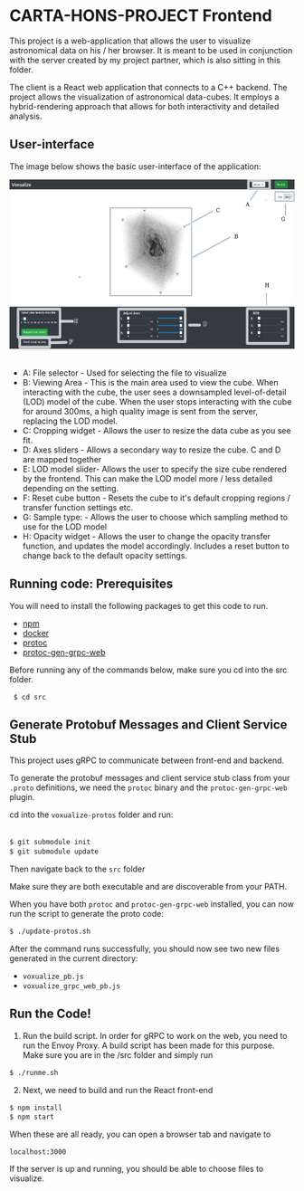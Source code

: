 # CARTA-HONS-PROJECT Frontend

This project is a web-application that allows the user to visualize astronomical data on his / her browser. It is meant to be used in conjunction with the server created by my project partner, which is also sitting in this folder. 

The client is a React web application that connects to a C++ backend. The project allows the visualization of astronomical data-cubes. It employs a hybrid-rendering approach that allows for both interactivity and detailed analysis. 


## User-interface 

The image below shows the basic user-interface of the application:

<img src="./readme-images/UI.jpeg" height="300">
<br/>
<br/>

 - A: File selector - Used for selecting the file to visualize
 - B: Viewing Area - This is the main area used to view the cube. When interacting with the cube, the user sees a downsampled level-of-detail (LOD) model of the cube. When the user stops interacting with the cube for around 300ms, a high quality image is sent from the server, replacing the LOD model.
 - C: Cropping widget - Allows the user to resize the data cube as you see fit. 
 - D: Axes sliders - Allows a secondary way to resize the cube. C and D are mapped together
 - E: LOD model slider- Allows the user to specify the size cube rendered by the frontend. This can make the LOD model more / less detailed depending on the setting.
 - F: Reset cube button - Resets the cube to it's default cropping regions / transfer function settings etc.
 - G: Sample type: - Allows the user to choose which sampling method to use for the LOD model
 - H: Opacity widget - Allows the user to change the opacity transfer function, and updates the model accordingly. Includes a reset button to change back to the default opacity settings.


## Running code: Prerequisites

You will need to install the following packages to get this code to run. 

- [npm](https://www.npmjs.com/)
- [docker](https://www.docker.com/)
- [protoc](https://github.com/protocolbuffers/protobuf/releases)
- [protoc-gen-grpc-web](https://github.com/grpc/grpc-web/releases)


Before running any of the commands below, make sure you cd into the src folder.
```
 $ cd src
```

## Generate Protobuf Messages and Client Service Stub

This project uses gRPC to communicate between front-end and backend. 

To generate the protobuf messages and client service stub class from your
`.proto` definitions, we need the `protoc` binary and the
`protoc-gen-grpc-web` plugin.

cd into the `voxualize-protos` folder and run:
```sh

$ git submodule init
$ git submodule update

```
Then navigate back to the `src` folder

Make sure they are both executable and are discoverable from your PATH.

When you have both `protoc` and `protoc-gen-grpc-web` installed, you can now
run the script to generate the proto code:

```sh
$ ./update-protos.sh
```

After the command runs successfully, you should now see two new files generated
in the current directory:

 - `voxualize_pb.js`
 - `voxualize_grpc_web_pb.js`

 
## Run the Code!
 
 1. Run the build script. In order for gRPC to work on the web, you need to run the Envoy Proxy. A build script has been made for this purpose. Make sure you are in the /src folder and simply run

 ```sh
 $ ./runme.sh

 ```

2. Next, we need to build and run the React front-end
```sh
$ npm install
$ npm start
```

When these are all ready, you can open a browser tab and navigate to

```
localhost:3000
```

If the server is up and running, you should be able to choose files to visualize. 